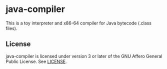java-compiler
=============

This is a toy interpreter and x86-64 compiler for Java bytecode (.class files).

License
-------

java-compiler is licensed under version 3 or later of the GNU Affero General
Public License. See [LICENSE](LICENSE).
